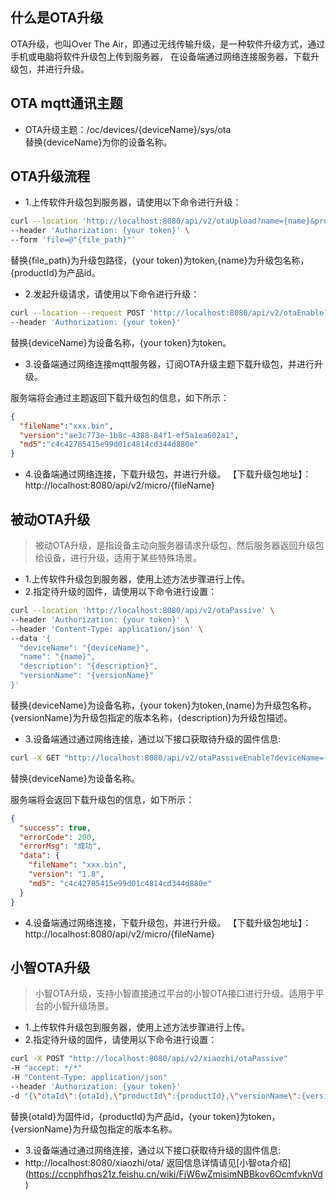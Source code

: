 ## 什么是OTA升级
OTA升级，也叫Over The Air，即通过无线传输升级，是一种软件升级方式，通过手机或电脑将软件升级包上传到服务器，
在设备端通过网络连接服务器，下载升级包，并进行升级。

## OTA mqtt通讯主题
* OTA升级主题：/oc/devices/{deviceName}/sys/ota  
替换{deviceName}为你的设备名称。

## OTA升级流程
* 1.上传软件升级包到服务器，请使用以下命令进行升级：

```bash
curl --location 'http://localhost:8080/api/v2/otaUpload?name={name}&productId={productId}' \
--header 'Authorization: {your token}' \
--form 'file=@"{file_path}"'
```
替换{file_path}为升级包路径，{your token}为token,{name}为升级包名称，{productId}为产品id。

* 2.发起升级请求，请使用以下命令进行升级：

```bash
curl --location --request POST 'http://localhost:8080/api/v2/otaEnable?name=serialTest&deviceName={deviceName}' \
--header 'Authorization: {your token}'
```
替换{deviceName}为设备名称，{your token}为token。

* 3.设备端通过网络连接mqtt服务器，订阅OTA升级主题下载升级包，并进行升级。

服务端将会通过主题返回下载升级包的信息，如下所示：
```json
{ 
  "fileName":"xxx.bin",
  "version":"ae3c773e-1b8c-4388-84f1-ef5a1ea602a1",
  "md5":"c4c42785415e99d01c4814cd344d880e"
}
```

* 4.设备端通过网络连接，下载升级包，并进行升级。
  【下载升级包地址】：http://localhost:8080/api/v2/micro/{fileName}
## 被动OTA升级
> 被动OTA升级，是指设备主动向服务器请求升级包，然后服务器返回升级包给设备，进行升级，适用于某些特殊场景。
* 1.上传软件升级包到服务器，使用上述方法步骤进行上传。
* 2.指定待升级的固件，请使用以下命令进行设置：

```bash
curl --location 'http://localhost:8080/api/v2/otaPassive' \
--header 'Authorization: {your token}' \
--header 'Content-Type: application/json' \
--data '{
  "deviceName": "{deviceName}",
  "name": "{name}",
  "description": "{description}",
  "versionName": "{versionName}"
}'
```

替换{deviceName}为设备名称，{your token}为token,{name}为升级包名称，{versionName}为升级包指定的版本名称，{description}为升级包描述。

* 3.设备端通过通过网络连接，通过以下接口获取待升级的固件信息:

```bash
curl -X GET "http://localhost:8080/api/v2/otaPassiveEnable?deviceName={deviceName}" -H "accept: */*"
```
替换{deviceName}为设备名称。

服务端将会返回下载升级包的信息，如下所示：
```json
{
  "success": true,
  "errorCode": 200,
  "errorMsg": "成功",
  "data": {
    "fileName": "xxx.bin",
    "version": "1.8",
    "md5": "c4c42785415e99d01c4814cd344d880e"
  }
}
```
* 4.设备端通过网络连接，下载升级包，并进行升级。
  【下载升级包地址】：http://localhost:8080/api/v2/micro/{fileName}
## 小智OTA升级
> 小智OTA升级，支持小智直接通过平台的小智OTA接口进行升级。适用于平台的小智升级场景。
* 1.上传软件升级包到服务器，使用上述方法步骤进行上传。
* 2.指定待升级的固件，请使用以下命令进行设置：

```bash
curl -X POST "http://localhost:8080/api/v2/xiaozhi/otaPassive" 
-H "accept: */*" 
-H "Content-Type: application/json" 
--header 'Authorization: {your token}'
-d "{\"otaId\":{otaId},\"productId\":{productId},\"versionName\":{versionName}}"
```

替换{otaId}为固件id，{productId}为产品id，{your token}为token，{versionName}为升级包指定的版本名称。

* 3.设备端通过通过网络连接，通过以下接口获取待升级的固件信息:
* http://localhost:8080/xiaozhi/ota/
返回信息详情请见[小智ota介绍] (https://ccnphfhqs21z.feishu.cn/wiki/FjW6wZmisimNBBkov6OcmfvknVd)